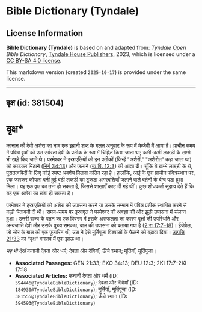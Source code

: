 # Bible Dictionary (Tyndale)

## License Information

**Bible Dictionary (Tyndale)** is based on and adapted from: _Tyndale Open Bible Dictionary_, [Tyndale House Publishers](https://tyndaleopenresources.com/), 2023, which is licensed under a [CC BY-SA 4.0 license](https://creativecommons.org/licenses/by-sa/4.0/legalcode.en).

This markdown version (created `2025-10-17`) is provided under the same license.



--------------------------------

## वृक्ष (id: 381504)

वृक्ष\*
=======

कानान की देवी अशेरा का नाम एक इब्रानी शब्द के गलत अनुवाद के रूप में केजेवी में आया है। प्राचीन समय में पवित्र वृक्षों को उस उर्वरता देवी के प्रतीक के रूप में चिह्नित किया जाता था; कभी\-कभी लकड़ी के खम्भे भी खड़े किए जाते थे। परमेश्वर ने इस्राएलियों को इन प्रतीकों (जिन्हें "अशेरों," "अशेरोत" कहा जाता था) को काटकर मिटाने ([निर्ग 34:13](https://ref.ly/Exod34:13)) और जलाने ([व्य.वि. 12:3](https://ref.ly/Deut12:3)) की आज्ञा दी। चूँकि ये खम्भे लकड़ी के थे, पुरातत्वविदों के लिए कोई स्पष्ट अवशेष मिलना कठिन रहा है। हालाँकि, आई के एक प्राचीन पवित्रस्थान पर, एक जलकर कोयला बनी हुई बड़ी लकड़ी का टुकड़ा अगरबत्तियाँ जलाने वाले बर्तनों के बीच पड़ा हुआ मिला। यह एक वृक्ष का तना हो सकता है, जिससे शाखाएँ काट दी गई थीं। कुछ शोधकर्ता सुझाव देते हैं कि यह एक अशेरा का खंबा हो सकता है।

परमेश्वर ने इस्राएलियों को अशेरा की उपासना करने या उसके सम्मान में पवित्र प्रतीक स्थापित करने से कड़ी चेतावनी दी थी। समय\-समय पर इस्राएल ने परमेश्वर की अवज्ञा की और झूठी उपासना में संलग्न हुआ। उत्तरी राज्य के पतन का एक विवरण में इसके असफलता का कारण वृक्षों की उपस्थिति और अन्यजाति देवी और उसके पुरुष समकक्ष, बाल की उपासना को बताया गया है ([2 रा 17:7–18](https://ref.ly/2Kgs17:7-2Kgs17:18))। ईजेबेल, जो सोर के बाल की एक पुजारिन थी, उस ने ऐसे मूर्तिपूजा विश्वासों के फैलने को बढ़ावा दिया। [उत्पत्ति 21:33](https://ref.ly/Gen21:33) का “वृक्ष” वास्तव में एक झाऊ था।

*यह भी देखें* कनानी देवता और धर्म; देवता और देवियाँ; ऊँचे स्थान; मूर्तियाँ, मूर्तिपूजा। 

* **Associated Passages:** GEN 21:33; EXO 34:13; DEU 12:3; 2KI 17:7–2KI 17:18
* **Associated Articles:** कनानी देवता और धर्म (ID: `594446@TyndaleBibleDictionary`); देवता और देवियाँ (ID: `184930@TyndaleBibleDictionary`); मूर्तियाँ, मूर्तिपूजा (ID: `381555@TyndaleBibleDictionary`); ऊँचे स्थान (ID: `594593@TyndaleBibleDictionary`)

